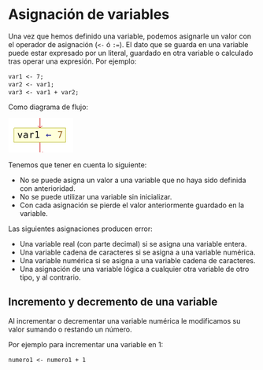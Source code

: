 # Asignación de variables

Una vez que hemos definido una variable, podemos asignarle un valor con el operador de asignación (`<-` ó `:=`). El dato que se guarda en una variable puede estar expresado por un literal, guardado en otra variable o calculado tras operar una expresión. Por ejemplo:

	var1 <- 7;
	var2 <- var1;
	var3 <- var1 + var2;

Como diagrama de flujo:

![asignacion](img/asignacion.png)

Tenemos que tener en cuenta lo siguiente:

* No se puede asigna un valor a una variable que no haya sido definida con anterioridad.
* No se puede utilizar una variable sin inicializar.
* Con cada asignación se pierde el valor anteriormente guardado en la variable.

Las siguientes asignaciones producen error:

* Una variable real (con parte decimal) si se asigna una variable entera.
* Una variable cadena de caracteres si se asigna a una variable numérica.
* Una variable numérica si se asigna a una variable cadena de caracteres.
* Una asignación de una variable lógica a cualquier otra variable de otro tipo, y al contrario.

## Incremento y decremento de una variable

Al incrementar o decrementar una variable numérica le modificamos su valor sumando o restando un número.

Por ejemplo para incrementar una variable en 1:

	numero1 <- numero1 + 1

	